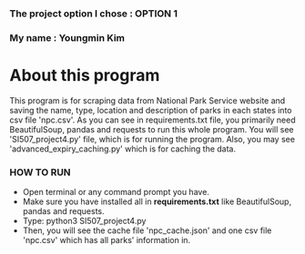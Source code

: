 ### The project option I chose : OPTION 1
### My name : Youngmin Kim


# About this program
This program is for scraping data from National Park Service website and saving the name, type, location and description of parks in each states into csv file 'npc.csv'. As you can see in requirements.txt file, you primarily need BeautifulSoup, pandas and requests to run this whole program.
You will see 'SI507_project4.py' file, which is for running the program. Also, you may see 'advanced_expiry_caching.py' which is for caching the data.


### HOW TO RUN
* Open terminal or any command prompt you have.
* Make sure you have installed all in **requirements.txt** like BeautifulSoup, pandas and requests.
* Type: python3 SI507_project4.py
* Then, you will see the cache file 'npc_cache.json' and one csv file 'npc.csv' which has all parks' information in. 